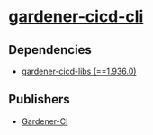 # [gardener-cicd-cli](https://pypi.org/project/gardener-cicd-cli)

## Dependencies
- [gardener-cicd-libs (==1.936.0)](packages/g/gardener-cicd-libs.md)



## Publishers
- [Gardener-CI](https://pypi.org/user/Gardener-CI)

